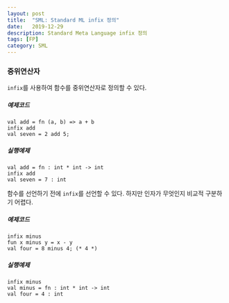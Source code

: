 ```yaml
---
layout: post
title:  "SML: Standard ML infix 정의"
date:   2019-12-29
description: Standard Meta Language infix 정의
tags: [FP]
category: SML
---
```

### 중위연산자
`infix`를 사용하여 함수를 중위연산자로 정의할 수 있다.

##### 예제코드
```
val add = fn (a, b) => a + b
infix add
val seven = 2 add 5;
```

##### 실행예제
```
val add = fn : int * int -> int
infix add
val seven = 7 : int
```

함수를 선언하기 전에 `infix`를 선언할 수 있다. 하지만 인자가 무엇인지 비교적 구분하기 어렵다.

##### 예제코드
```
infix minus
fun x minus y = x - y
val four = 8 minus 4; (* 4 *)
```

##### 실행예제
```
infix minus
val minus = fn : int * int -> int
val four = 4 : int
```